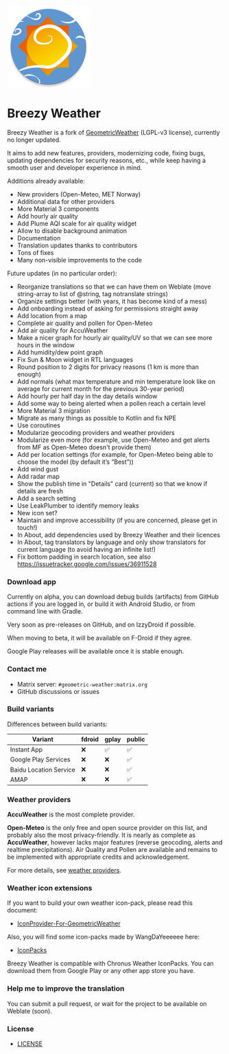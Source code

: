 ![Breezy Weather icon](app/src/main/res/mipmap-xxxhdpi/ic_launcher_round.png)

# Breezy Weather

Breezy Weather is a fork of [GeometricWeather](https://github.com/WangDaYeeeeee/GeometricWeather) (LGPL-v3 license), currently no longer updated.

It aims to add new features, providers, modernizing code, fixing bugs, updating dependencies for security reasons, etc., while keep having a smooth user and developer experience in mind.

Additions already available:
* New providers (Open-Meteo, MET Norway)
* Additional data for other providers
* More Material 3 components
* Add hourly air quality
* Add Plume AQI scale for air quality widget
* Allow to disable background animation
* Documentation
* Translation updates thanks to contributors
* Tons of fixes
* Many non-visible improvements to the code

Future updates (in no particular order):
* Reorganize translations so that we can have them on Weblate (move string-array to list of @string, tag notranslate strings)
* Organize settings better (with years, it has become kind of a mess)
* Add onboarding instead of asking for permissions straight away
* Add location from a map
* Complete air quality and pollen for Open-Meteo
* Add air quality for AccuWeather
* Make a nicer graph for hourly air quality/UV so that we can see more hours in the window
* Add humidity/dew point graph
* Fix Sun & Moon widget in RTL languages
* Round position to 2 digits for privacy reasons (1 km is more than enough)
* Add normals (what max temperature and min temperature look like on average for current month for the previous 30-year period)
* Add hourly per half day in the day details window
* Add some way to being alerted when a pollen reach a certain level
* More Material 3 migration
* Migrate as many things as possible to Kotlin and fix NPE
* Use coroutines
* Modularize geocoding providers and weather providers
* Modularize even more (for example, use Open-Meteo and get alerts from MF as Open-Meteo doesn't provide them)
* Add per location settings (for example, for Open-Meteo being able to choose the model (by default it’s “Best”))
* Add wind gust
* Add radar map
* Show the publish time in "Details" card (current) so that we know if details are fresh
* Add a search setting
* Use LeakPlumber to identify memory leaks
* New icon set?
* Maintain and improve accessibility (if you are concerned, please get in touch!)
* In About, add dependencies used by Breezy Weather and their licences
* In About, tag translators by language and only show translators for current language (to avoid having an infinite list!)
* Fix bottom padding in search location, see also https://issuetracker.google.com/issues/36911528


### Download app
Currently on alpha, you can download debug builds (artifacts) from GitHub actions if you are logged in, or build it with Android Studio, or from command line with Gradle.

Very soon as pre-releases on GitHub, and on IzzyDroid if possible.

When moving to beta, it will be available on F-Droid if they agree.

Google Play releases will be available once it is stable enough.


### Contact me
* Matrix server: `#geometric-weather:matrix.org`
* GitHub discussions or issues


### Build variants
Differences between build variants:

| Variant                | fdroid | gplay | public |
|------------------------|--------|-------|--------|
| Instant App            | ❌      | ✅     | ✅      |
| Google Play Services   | ❌      | ❌     | ✅      |
| Baidu Location Service | ❌      | ❌     | ✅      |
| AMAP                   | ❌      | ❌     | ✅      |


### Weather providers

**AccuWeather** is the most complete provider.

**Open-Meteo** is the only free and open source provider on this list, and probably also the most privacy-friendly. It is nearly as complete as **AccuWeather**, however lacks major features (reverse geocoding, alerts and realtime precipitations). Air Quality and Pollen are available and remains to be implemented with appropriate credits and acknowledgement.

For more details, see [weather providers](PROVIDERS.md).

### Weather icon extensions
If you want to build your own weather icon-pack, please read this document:
* [IconProvider-For-GeometricWeather](https://github.com/WangDaYeeeeee/IconProvider-For-GeometricWeather)

Also, you will find some icon-packs made by WangDaYeeeeee here:
* [IconPacks](https://github.com/WangDaYeeeeee/IconProvider-For-GeometricWeather/tree/master/apk)

Breezy Weather is compatible with Chronus Weather IconPacks. You can download them from Google Play or any other app store you have.

### Help me to improve the translation
You can submit a pull request, or wait for the project to be available on Weblate (soon).

### License
* [LICENSE](/LICENSE)

